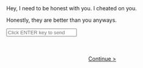 <html>
  <head>
    <link rel="stylesheet" href="./node_modules/nes.css/css/nes.min.css">
    <style>
      .center {
        display: flex;
        flex-direction: column;
        align-items: center;
        justify-content: center;
        padding-top: 50px;
      }
      .typing {
        width: 22ch;
        animation: typing 2s steps(22);
        white-space: nowrap;
        overflow: hidden;
        border-right: 3px solid;
        font-family: Press+Start+2P;
        font-size: 2em;
      }
      @keyframes typing {
        from {
          width: 0;
        }
      }
      @keyframes blink {
        50% {
          border-color: transparent;
        }
      }
      .typing2 {
        width: 22ch;
        animation: typing 2s steps(22), blink 0.5s step-end infinite alternate;
        white-space: nowrap;
        animation-delay: 5s;
        overflow: hidden;
        border-right: 3px solid;
        font-family: Press+Start+2P;
        font-size: 2em;
      }
      #preloader {
        background-color: #fff;
        background-size: cover;
      }
    </style>
  </head>
  <body>
    <br>
    <br>
    <div class="nes-container is-rounded">
      <section class="message-list">
        <!--Boyfriend-->
        <section class="message -left">
          <i class="nes-bcrikko"></i>
          <!-- Balloon -->
          <div class="nes-balloon from-left">
            <p>Hey, I need to be honest with you. I cheated on you.</p>
          </div>
        </section>
        <!--Boyfriend-->
        <section class="message -left">
          <i class="nes-bcrikko"></i>
          <!-- Balloon -->
          <div class="nes-balloon from-left">
            <p>Honestly, they are better than you anyways.</p>
          </div>
        </section>
        <section align="right" class="message -right">
          <!-- Balloon -->
          <div class="nes-balloon from-right">
            <p id="contentDisplay"><span id="inputMessage"></span></p>
          </div>
          <i class="nes-bcrikko"></i>
          <div align="right" id="nameDisplay"></div>
        </section>
      </section>
      <div class="nes-field">
        <label for="name_field"></label>
        <input type="text" id="name_field" class="nes-input" id="textInput" onkeydown="handleKeyPress(event)" placeholder="Click ENTER key to send">
        <!--<button type="button" class="nes-btn is-primary" onclick="printMessage()">send</button>-->
      </div>
    </div>
    <div class="center">
      <a class="nes-btn is-primary" href="{{ site.baseurl }}/game" onload="startGame()" id="myButton">Continue &gt;</a>
      <audio id="hoverSound" src="audio/sfx/start.mp3"></audio>
    </div>
    <script>
      var hoverSound = document.getElementById("hoverSound");
      var myButton = document.getElementById("myButton");
      var printedMessage = document.getElementById("printedMessage");
      var inputField = document.getElementById("name_field");
      myButton.addEventListener("mouseenter", playHoverSound);
      function playHoverSound() {
        hoverSound.currentTime = 0; // Reset
      }
      // var params = new URLSearchParams(window.location.search);
      // var name = params.get("name");
      // // Display the name on the page
      // var nameElement = document.createElement("p");
      // if (name) {
      //   nameElement.textContent = "Welcome, " + name + "!";
      // } else {
      //   nameElement.textContent = "Welcome!";
      // }
      // document.body.appendChild(nameElement);
      var savedName = localStorage.getItem("userName");
      if (savedName) {
          document.getElementById("nameDisplay").textContent = savedName;
      } else {
          document.getElementById("nameDisplay").textContent = "User";
      }
      function handleKeyPress(event) {
      if (event.keyCode === 13) {
          event.preventDefault();
          displayContent();
          }
        }
      function displayContent() {
          var input = document.getElementById("textInput").value;
          document.getElementById("contentDisplay").textContent = input;
      }
    </script>